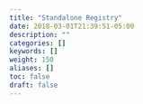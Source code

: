 ```yaml
---
title: "Standalone Registry"
date: 2018-03-01T21:39:51-05:00
description: ""
categories: []
keywords: []
weight: 150
aliases: []
toc: false
draft: false
---
```

